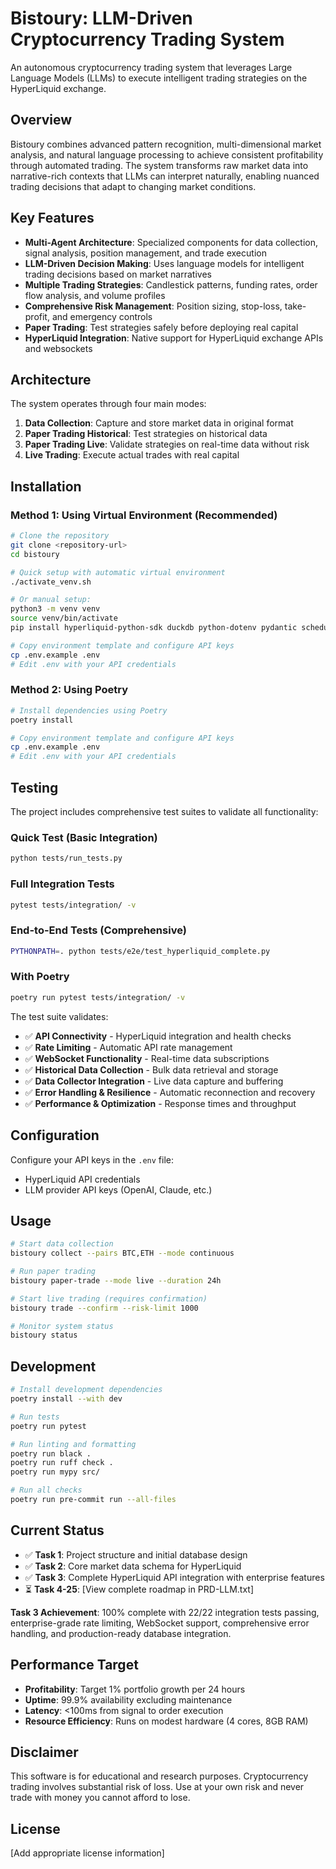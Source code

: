# Bistoury: LLM-Driven Cryptocurrency Trading System

An autonomous cryptocurrency trading system that leverages Large Language Models (LLMs) to execute intelligent trading strategies on the HyperLiquid exchange.

## Overview

Bistoury combines advanced pattern recognition, multi-dimensional market analysis, and natural language processing to achieve consistent profitability through automated trading. The system transforms raw market data into narrative-rich contexts that LLMs can interpret naturally, enabling nuanced trading decisions that adapt to changing market conditions.

## Key Features

- **Multi-Agent Architecture**: Specialized components for data collection, signal analysis, position management, and trade execution
- **LLM-Driven Decision Making**: Uses language models for intelligent trading decisions based on market narratives
- **Multiple Trading Strategies**: Candlestick patterns, funding rates, order flow analysis, and volume profiles
- **Comprehensive Risk Management**: Position sizing, stop-loss, take-profit, and emergency controls
- **Paper Trading**: Test strategies safely before deploying real capital
- **HyperLiquid Integration**: Native support for HyperLiquid exchange APIs and websockets

## Architecture

The system operates through four main modes:
1. **Data Collection**: Capture and store market data in original format
2. **Paper Trading Historical**: Test strategies on historical data
3. **Paper Trading Live**: Validate strategies on real-time data without risk
4. **Live Trading**: Execute actual trades with real capital

## Installation

### Method 1: Using Virtual Environment (Recommended)

```bash
# Clone the repository
git clone <repository-url>
cd bistoury

# Quick setup with automatic virtual environment
./activate_venv.sh

# Or manual setup:
python3 -m venv venv
source venv/bin/activate
pip install hyperliquid-python-sdk duckdb python-dotenv pydantic schedule pytest pytest-asyncio

# Copy environment template and configure API keys
cp .env.example .env
# Edit .env with your API credentials
```

### Method 2: Using Poetry

```bash
# Install dependencies using Poetry
poetry install

# Copy environment template and configure API keys
cp .env.example .env
# Edit .env with your API credentials
```

## Testing

The project includes comprehensive test suites to validate all functionality:

### Quick Test (Basic Integration)
```bash
python tests/run_tests.py
```

### Full Integration Tests
```bash
pytest tests/integration/ -v
```

### End-to-End Tests (Comprehensive)
```bash
PYTHONPATH=. python tests/e2e/test_hyperliquid_complete.py
```

### With Poetry
```bash
poetry run pytest tests/integration/ -v
```

The test suite validates:
- ✅ **API Connectivity** - HyperLiquid integration and health checks
- ✅ **Rate Limiting** - Automatic API rate management
- ✅ **WebSocket Functionality** - Real-time data subscriptions
- ✅ **Historical Data Collection** - Bulk data retrieval and storage
- ✅ **Data Collector Integration** - Live data capture and buffering
- ✅ **Error Handling & Resilience** - Automatic reconnection and recovery
- ✅ **Performance & Optimization** - Response times and throughput

## Configuration

Configure your API keys in the `.env` file:
- HyperLiquid API credentials
- LLM provider API keys (OpenAI, Claude, etc.)

## Usage

```bash
# Start data collection
bistoury collect --pairs BTC,ETH --mode continuous

# Run paper trading
bistoury paper-trade --mode live --duration 24h

# Start live trading (requires confirmation)
bistoury trade --confirm --risk-limit 1000

# Monitor system status
bistoury status
```

## Development

```bash
# Install development dependencies
poetry install --with dev

# Run tests
poetry run pytest

# Run linting and formatting
poetry run black .
poetry run ruff check .
poetry run mypy src/

# Run all checks
poetry run pre-commit run --all-files
```

## Current Status

- ✅ **Task 1**: Project structure and initial database design
- ✅ **Task 2**: Core market data schema for HyperLiquid
- ✅ **Task 3**: Complete HyperLiquid API integration with enterprise features
- ⏳ **Task 4-25**: [View complete roadmap in PRD-LLM.txt]

**Task 3 Achievement**: 100% complete with 22/22 integration tests passing, enterprise-grade rate limiting, WebSocket support, comprehensive error handling, and production-ready database integration.

## Performance Target

- **Profitability**: Target 1% portfolio growth per 24 hours
- **Uptime**: 99.9% availability excluding maintenance
- **Latency**: <100ms from signal to order execution
- **Resource Efficiency**: Runs on modest hardware (4 cores, 8GB RAM)

## Disclaimer

This software is for educational and research purposes. Cryptocurrency trading involves substantial risk of loss. Use at your own risk and never trade with money you cannot afford to lose.

## License

[Add appropriate license information] 
